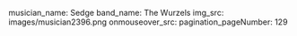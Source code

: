 musician_name: Sedge
band_name: The Wurzels
img_src: images/musician2396.png
onmouseover_src: 
pagination_pageNumber: 129